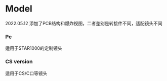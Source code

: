 # Model
2022.05.12
添加了PCB结构和爆炸视图，二者差别是转接件不同，适配镜头不同

### Pe
适用于STAR1000的定制镜头     

### CS version
适用于CS/C口等镜头    